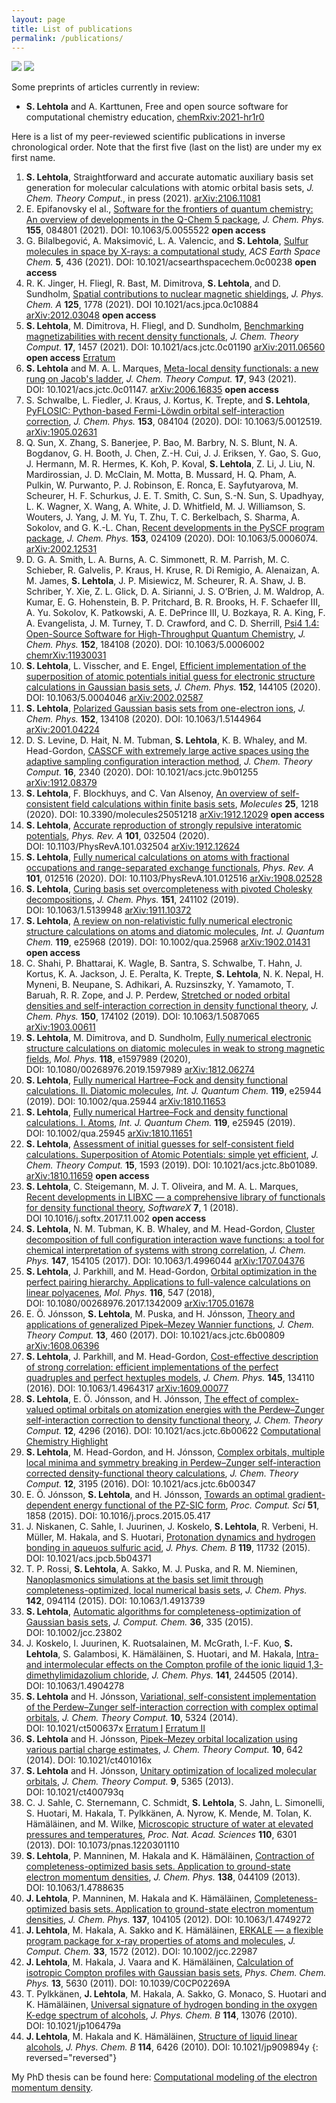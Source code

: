 ```yaml
---
layout: page
title: List of publications
permalink: /publications/
---
```


![](/images/PCCP_cover.jpg) ![](/images/ijqc_cover.jpg)

Some preprints of articles currently in review:
- **S. Lehtola** and A. Karttunen, Free and open source software for computational chemistry education, [chemRxiv:2021-hr1r0](http://doi.org/10.33774/chemrxiv-2021-hr1r0)

Here is a list of my peer-reviewed scientific publications in inverse chronological order. Note that the first five (last on the list) are under my ex first name.

1. **S. Lehtola**, Straightforward and accurate automatic auxiliary basis set generation for molecular calculations with atomic orbital basis sets, *J. Chem. Theory Comput.*, in press (2021). [arXiv:2106.11081](http://arxiv.org/abs/2106.11081)
1. E. Epifanovsky el al., [Software for the frontiers of quantum chemistry: An overview of developments in the Q-Chem 5 package](http://doi.org/10.1063/5.0055522), *J. Chem. Phys.* **155**, 084801 (2021). DOI:&nbsp;10.1063/5.0055522 **open access**
1. G. Bilalbegovi&#x0107;, A. Maksimovi&#x0107;, L. A. Valencic, and **S. Lehtola**, [Sulfur molecules in space by X-rays: a computational study](http://doi.org/10.1021/acsearthspacechem.0c00238), *ACS Earth Space Chem.* **5**, 436 (2021). DOI:&nbsp;10.1021/acsearthspacechem.0c00238 **open access**
1. R. K. Jinger, H. Fliegl, R. Bast, M. Dimitrova, **S. Lehtola**, and D. Sundholm, [Spatial contributions to nuclear magnetic shieldings](http://doi.org/10.1021/acs.jpca.0c10884), *J. Phys. Chem. A* **125**, 1778 (2021). DOI&nbsp;10.1021/acs.jpca.0c10884 [arXiv:2012.03048](http://arxiv.org/abs/2012.03048) **open access**
1. **S. Lehtola**, M. Dimitrova, H. Fliegl, and D. Sundholm, [Benchmarking magnetizabilities with recent density functionals](http://doi.org/10.1021/acs.jctc.0c01190), *J. Chem. Theory Comput.* **17**, 1457 (2021). DOI:&nbsp;10.1021/acs.jctc.0c01190 [arXiv:2011.06560](http://arxiv.org/abs/2011.06560) **open access** [Erratum](http://doi.org/10.1021/acs.jctc.1c00466)
1. **S. Lehtola** and M. A. L. Marques, [Meta-local density functionals: a new rung on Jacob's ladder](http://doi.org/10.1021/acs.jctc.0c01147), *J. Chem. Theory Comput.* **17**, 943 (2021). DOI:&nbsp;10.1021/acs.jctc.0c01147. [arXiv:2006.16835](http://arxiv.org/abs/2006.16835) **open access**
1. S. Schwalbe, L. Fiedler, J. Kraus, J. Kortus, K. Trepte, and **S. Lehtola**, [PyFLOSIC: Python-based Fermi-Löwdin orbital self-interaction correction](http://doi.org/10.1063/5.0012519), *J. Chem. Phys.* **153**, 084104 (2020). DOI:&nbsp;10.1063/5.0012519. [arXiv:1905.02631](http://arxiv.org/abs/1905.02631)
1. Q. Sun, X. Zhang, S. Banerjee, P. Bao, M. Barbry, N. S. Blunt, N. A. Bogdanov, G. H. Booth, J. Chen, Z.-H. Cui, J. J. Eriksen, Y. Gao, S. Guo, J. Hermann, M. R. Hermes, K. Koh, P. Koval, **S. Lehtola**, Z. Li, J. Liu, N. Mardirossian, J. D. McClain, M. Motta, B. Mussard, H. Q. Pham, A. Pulkin, W. Purwanto, P. J. Robinson, E. Ronca, E. Sayfutyarova, M. Scheurer, H. F. Schurkus, J. E. T. Smith, C. Sun, S.-N. Sun, S. Upadhyay, L. K. Wagner, X. Wang, A. White, J. D. Whitfield, M. J. Williamson, S. Wouters, J. Yang, J. M. Yu, T. Zhu, T. C. Berkelbach, S. Sharma, A. Sokolov, and G. K.-L. Chan, [Recent developments in the PySCF program package](http://doi.org/10.1063/5.0006074), *J. Chem. Phys.* **153**, 024109 (2020). DOI:&nbsp;10.1063/5.0006074. [arXiv:2002.12531](http://arxiv.org/abs/2002.12531)
1. D. G. A. Smith, L. A. Burns, A. C. Simmonett, R. M. Parrish, M. C. Schieber, R. Galvelis, P. Kraus, H. Kruse, R. Di Remigio, A. Alenaizan, A. M. James, **S. Lehtola**, J. P. Misiewicz, M. Scheurer, R. A. Shaw, J. B. Schriber, Y. Xie, Z. L. Glick, D. A. Sirianni, J. S. O’Brien, J. M. Waldrop, A. Kumar, E. G. Hohenstein, B. P. Pritchard, B. R. Brooks, H. F. Schaefer III, A. Yu. Sokolov, K. Patkowski, A. E. DePrince III, U. Bozkaya, R. A. King, F. A. Evangelista, J. M. Turney, T. D. Crawford, and C. D. Sherrill, [Psi4 1.4: Open-Source Software for High-Throughput Quantum Chemistry](http://doi.org/10.1063/5.0006002), *J. Chem. Phys.* **152**, 184108 (2020). DOI:&nbsp;10.1063/5.0006002 [chemrXiv:11930031](http://doi.org/10.26434/chemrxiv.11930031.v1)
1. **S. Lehtola**, L. Visscher, and E. Engel, [Efficient implementation of the superposition of atomic potentials initial guess for electronic structure calculations in Gaussian basis sets](http://doi.org/10.1063/5.0004046), *J. Chem. Phys.* **152**, 144105 (2020). DOI:&nbsp;10.1063/5.0004046 [arXiv:2002.02587](http://arxiv.org/abs/2002.02587)
1. **S. Lehtola**, [Polarized Gaussian basis sets from one-electron ions](http://doi.org/10.1063/1.5144964), *J. Chem. Phys.* **152**, 134108 (2020). DOI:&nbsp;10.1063/1.5144964 [arXiv:2001.04224](http://arxiv.org/abs/2001.04224)
1. D. S. Levine, D. Hait, N. M. Tubman, **S. Lehtola**, K. B. Whaley, and M. Head-Gordon, [CASSCF with extremely large active spaces using the adaptive sampling configuration interaction method](http://doi.org/10.1021/acs.jctc.9b01255), *J. Chem. Theory Comput.* **16**, 2340 (2020). DOI:&nbsp;10.1021/acs.jctc.9b01255 [arXiv:1912.08379](http://arxiv.org/abs/1912.08379)
1. **S. Lehtola**, F. Blockhuys, and C. Van Alsenoy, [An overview of self-consistent field calculations within finite basis sets](http://doi.org/10.3390/molecules25051218), *Molecules* **25**, 1218 (2020). DOI:&nbsp;10.3390/molecules25051218 [arXiv:1912.12029](http://arxiv.org/abs/1912.12029)  **open access**
1. **S. Lehtola**, [Accurate reproduction of strongly repulsive interatomic potentials](http://doi.org/10.1103/PhysRevA.101.032504), *Phys. Rev. A* **101**, 032504 (2020). DOI:&nbsp;10.1103/PhysRevA.101.032504 [arXiv:1912.12624](http://arxiv.org/abs/1912.12624)
1. **S. Lehtola**, [Fully numerical calculations on atoms with fractional occupations and range-separated exchange functionals](http://doi.org/10.1103/PhysRevA.101.012516), *Phys. Rev. A* **101**, 012516 (2020). DOI:&nbsp;10.1103/PhysRevA.101.012516 [arXiv:1908.02528](http://arxiv.org/abs/1908.02528)
1. **S. Lehtola**, [Curing basis set overcompleteness with pivoted Cholesky decompositions](http://doi.org/10.1063/1.5139948), *J. Chem. Phys.* **151**, 241102 (2019). DOI:&nbsp;10.1063/1.5139948 [arXiv:1911.10372](http://arxiv.org/abs/1911.10372)
1. **S. Lehtola**, [A review on non-relativistic fully numerical electronic structure calculations on atoms and diatomic molecules](http://doi.org/10.1002/qua.25968), *Int. J. Quantum Chem.* **119**, e25968 (2019).  DOI:&nbsp;10.1002/qua.25968 [arXiv:1902.01431](http://arxiv.org/abs/1902.01431) **open access**
1. C. Shahi, P. Bhattarai, K. Wagle, B. Santra, S. Schwalbe, T. Hahn, J. Kortus, K. A. Jackson, J. E. Peralta, K. Trepte, **S. Lehtola**, N. K. Nepal, H. Myneni, B. Neupane, S. Adhikari, A. Ruzsinszky, Y. Yamamoto, T. Baruah, R. R. Zope, and J. P. Perdew, [Stretched or noded orbital densities and self-interaction correction in density functional theory](http://doi.org/10.1063/1.5087065), *J. Chem. Phys.*  **150**, 174102 (2019). DOI:&nbsp;10.1063/1.5087065 [arXiv:1903.00611](http://arxiv.org/abs/1903.00611)
1. **S. Lehtola**, M. Dimitrova, and D. Sundholm, [Fully numerical electronic structure calculations on diatomic molecules in weak to strong magnetic fields](http://doi.org/10.1080/00268976.2019.1597989), *Mol. Phys.* **118**, e1597989 (2020), DOI:&nbsp;10.1080/00268976.2019.1597989 [arXiv:1812.06274](http://arxiv.org/abs/1812.06274)
1. **S. Lehtola**, [Fully numerical Hartree&ndash;Fock and density functional calculations. II. Diatomic molecules](http://doi.org/10.1002/qua.25944), *Int. J. Quantum Chem.* **119**, e25944 (2019). DOI:&nbsp;10.1002/qua.25944 [arXiv:1810.11653](http://arxiv.org/abs/1810.11653)
1. **S. Lehtola**, [Fully numerical Hartree&ndash;Fock and density functional calculations. I. Atoms](http://doi.org/10.1002/qua.25945), *Int. J. Quantum Chem.* **119**, e25945 (2019). DOI:&nbsp;10.1002/qua.25945 [arXiv:1810.11651](http://arxiv.org/abs/1810.11651)
1. **S. Lehtola**, [Assessment of initial guesses for self-consistent field calculations. Superposition of Atomic Potentials: simple yet efficient](http://doi.org/10.1021/acs.jctc.8b01089), *J. Chem. Theory Comput.* **15**, 1593 (2019). DOI:&nbsp;10.1021/acs.jctc.8b01089. [arXiv:1810.11659](http://arxiv.org/abs/1810.11659) **open access**
1. **S. Lehtola**, C. Steigemann, M. J. T. Oliveira, and M. A. L. Marques, [Recent developments in LIBXC &mdash; a comprehensive library of functionals for density functional theory](http://doi.org/10.1016/j.softx.2017.11.002), *SoftwareX* **7**, 1 (2018). DOI&nbsp;10.1016/j.softx.2017.11.002 **open access**
1. **S. Lehtola**, N. M. Tubman, K. B. Whaley, and M. Head-Gordon, [Cluster decomposition of full configuration interaction wave functions: a tool for chemical interpretation of systems with strong correlation](http://doi.org/10.1063/1.4996044), *J. Chem. Phys.* **147**, 154105 (2017). DOI:&nbsp;10.1063/1.4996044 [arXiv:1707.04376](http://arxiv.org/abs/1707.04376)
1. **S. Lehtola**, J. Parkhill, and M. Head-Gordon, [Orbital optimization in the perfect pairing hierarchy. Applications to full-valence calculations on linear polyacenes](http://doi.org/10.1080/00268976.2017.1342009), *Mol. Phys.* **116**, 547 (2018), DOI:&nbsp;10.1080/00268976.2017.1342009 [arXiv:1705.01678](http://arxiv.org/abs/1705.01678)
1. E. &Ouml;. J&oacute;nsson, **S. Lehtola**, M. Puska, and H. J&oacute;nsson, [Theory and applications of generalized Pipek&ndash;Mezey Wannier functions](http://doi.org/10.1021/acs.jctc.6b00809 ), *J. Chem. Theory Comput.* **13**, 460 (2017). DOI:&nbsp;10.1021/acs.jctc.6b00809 [arXiv:1608.06396](http://arxiv.org/abs/1608.06396)
1. **S. Lehtola**, J. Parkhill, and M. Head-Gordon, [Cost-effective description of strong correlation: efficient implementations of the perfect quadruples and perfect hextuples models](http://doi.org/10.1063/1.4964317), *J. Chem. Phys.* **145**, 134110 (2016). DOI:&nbsp;10.1063/1.4964317 [arXiv:1609.00077](http://arxiv.org/abs/1609.00077)
1. **S. Lehtola**, E. &Ouml;. J&oacute;nsson, and H. J&oacute;nsson, [The effect of complex-valued optimal orbitals on atomization energies with the Perdew&ndash;Zunger self-interaction correction to density functional theory](http://doi.org/10.1021/acs.jctc.6b00622), *J. Chem. Theory Comput.* **12**, 4296 (2016). DOI:&nbsp;10.1021/acs.jctc.6b00622 [Computational Chemistry Highlight](http://www.compchemhighlights.org/2016/08/effect-of-complex-valued-optimal.html)
1. **S. Lehtola**, M. Head-Gordon, and H. J&oacute;nsson, [Complex orbitals, multiple local minima and symmetry breaking in Perdew&ndash;Zunger self-interaction corrected density-functional theory calculations](http://doi.org/10.1021/acs.jctc.6b00347), *J. Chem. Theory Comput.* **12**, 3195 (2016). DOI:&nbsp;10.1021/acs.jctc.6b00347
1. E. &Ouml;. J&oacute;nsson, **S. Lehtola**, and H. J&oacute;nsson, [Towards an optimal gradient-dependent energy functional of the PZ-SIC form](http://doi.org/10.1016/j.procs.2015.05.417), *Proc. Comput. Sci* **51**, 1858 (2015). DOI:&nbsp;10.1016/j.procs.2015.05.417
1. J. Niskanen, C. Sahle, I. Juurinen, J. Koskelo, **S. Lehtola**, R. Verbeni, H. M&uuml;ller, M. Hakala, and S. Huotari, [Protonation dynamics and hydrogen bonding in aqueuos sulfuric acid](http://doi.org/10.1021/acs.jpcb.5b04371), *J. Phys. Chem. B* **119**, 11732 (2015). DOI:&nbsp;10.1021/acs.jpcb.5b04371
1. T. P. Rossi, **S. Lehtola**, A. Sakko, M. J. Puska, and R. M. Nieminen, [Nanoplasmonics simulations at the basis set limit through completeness-optimized, local numerical basis sets](http://doi.org/10.1063/1.4913739), *J. Chem. Phys.* **142**, 094114 (2015). DOI:&nbsp;10.1063/1.4913739
1. **S. Lehtola**, [Automatic algorithms for completeness-optimization of Gaussian basis sets](http://doi.org/10.1002/jcc.23802), *J. Comput. Chem.* **36**, 335 (2015). DOI:&nbsp;10.1002/jcc.23802
1. J. Koskelo, I. Juurinen, K. Ruotsalainen, M. McGrath, I.-F. Kuo, **S. Lehtola**, S. Galambosi, K. H&auml;m&auml;l&auml;inen, S. Huotari, and M. Hakala, [Intra- and intermolecular effects on the Compton profile of the ionic liquid 1,3-dimethylimidazolium chloride](http://doi.org/10.1063/1.4904278), *J. Chem. Phys.* **141**, 244505 (2014). DOI:&nbsp;10.1063/1.4904278
1. **S. Lehtola** and H. J&oacute;nsson, [Variational, self-consistent implementation of the Perdew&ndash;Zunger self-interaction correction with complex optimal orbitals](http://doi.org/10.1021/ct500637x), *J. Chem. Theory Comput.* **10**, 5324 (2014). DOI:&nbsp;10.1021/ct500637x [Erratum I](http://doi.org/10.1021/acs.jctc.5b00039) [Erratum II](http://doi.org/10.1021/acs.jctc.5b00806)
1. **S. Lehtola** and H. J&oacute;nsson, [Pipek&ndash;Mezey orbital localization using various partial charge estimates](http://doi.org/10.1021/ct401016x), *J. Chem. Theory Comput.* **10**, 642 (2014). DOI:&nbsp;10.1021/ct401016x
1. **S. Lehtola** and H. J&oacute;nsson, [Unitary optimization of localized molecular orbitals](http://doi.org/10.1021/ct400793q), *J. Chem. Theory Comput.* **9**, 5365 (2013). DOI:&nbsp;10.1021/ct400793q
1. C. J. Sahle, C. Sternemann, C. Schmidt, **S. Lehtola**, S. Jahn, L. Simonelli, S. Huotari, M. Hakala, T. Pylkk&auml;nen, A. Nyrow, K. Mende, M. Tolan, K. H&auml;m&auml;l&auml;inen, and M. Wilke, [Microscopic structure of water at elevated pressures and temperatures](http://doi.org/10.1073/pnas.1220301110), *Proc. Nat. Acad. Sciences* **110**, 6301 (2013). DOI:&nbsp;10.1073/pnas.1220301110
1. **S. Lehtola**, P. Manninen, M. Hakala and K. H&auml;m&auml;l&auml;inen, [Contraction of completeness-optimized basis sets. Application to ground-state electron momentum densities](http://doi.org/10.1063/1.4788635), *J. Chem. Phys.* **138**, 044109 (2013). DOI:&nbsp;10.1063/1.4788635
1. **J. Lehtola**, P. Manninen, M. Hakala and K. H&auml;m&auml;l&auml;inen, [Completeness-optimized basis sets. Application to ground-state electron momentum densities](http://doi.org/10.1063/1.4749272), *J. Chem. Phys.* **137**, 104105 (2012). DOI:&nbsp;10.1063/1.4749272
1. **J. Lehtola**, M. Hakala, A. Sakko and K. H&auml;m&auml;l&auml;inen, [ERKALE &mdash; a flexible program package for x-ray properties of atoms and molecules](http://doi.org/10.1002/jcc.22987), *J. Comput. Chem.* **33**, 1572 (2012). DOI:&nbsp;10.1002/jcc.22987
1. **J. Lehtola**, M. Hakala, J. Vaara and K. H&auml;m&auml;l&auml;inen, [Calculation of isotropic Compton profiles with Gaussian basis sets](http://doi.org/10.1039/C0CP02269A), *Phys. Chem. Chem. Phys.* **13**, 5630 (2011). DOI:&nbsp;10.1039/C0CP02269A
1. T. Pylkk&auml;nen, **J. Lehtola**, M. Hakala, A. Sakko, G. Monaco, S. Huotari and K. H&auml;m&auml;l&auml;inen, [Universal signature of hydrogen bonding in the oxygen K-edge spectrum of alcohols](http://doi.org/10.1021/jp106479a), *J. Phys. Chem. B* **114**, 13076 (2010). DOI:&nbsp;10.1021/jp106479a
1. **J. Lehtola**, M. Hakala and K. H&auml;m&auml;l&auml;inen, [Structure of liquid linear alcohols](http://doi.org/10.1021/jp909894y), *J. Phys. Chem. B* **114**, 6426 (2010). DOI:&nbsp;10.1021/jp909894y
{: reversed="reversed"}

My PhD thesis can be found here:
[Computational modeling of the electron momentum density](http://urn.fi/URN:ISBN:978-952-10-8091-3).

